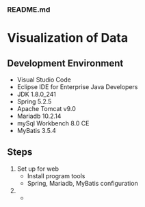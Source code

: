### README.md

Visualization of Data
=====================

Development Environment
-----------------------
* Visual Studio Code
* Eclipse IDE for Enterprise Java Developers
* JDK 1.8.0_241
* Spring 5.2.5
* Apache Tomcat v9.0
* Mariadb 10.2.14
* mySql Workbench 8.0 CE
* MyBatis 3.5.4

Steps
-----
1. Set up for web
    - Install program tools 
    - Spring, Mariadb, MyBatis configuration
2. -
